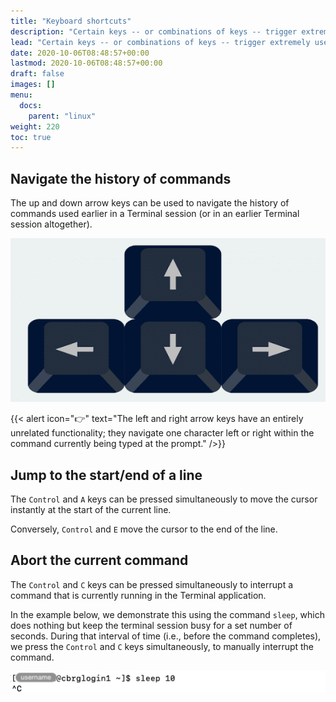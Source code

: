 ```yaml
---
title: "Keyboard shortcuts"
description: "Certain keys -- or combinations of keys -- trigger extremely useful functionality in a Bash terminal."
lead: "Certain keys -- or combinations of keys -- trigger extremely useful functionality in a Bash terminal."
date: 2020-10-06T08:48:57+00:00
lastmod: 2020-10-06T08:48:57+00:00
draft: false
images: []
menu:
  docs:
    parent: "linux"
weight: 220
toc: true
---
```


## Navigate the history of commands

The up and down arrow keys can be used to navigate the history of commands
used earlier in a Terminal session (or in an earlier Terminal session altogether).

![Arrow keys.](arrow-keys.png)
<!-- Source: https://www.technipages.com/fix-arrow-keys-not-working-on-photos-app (Google search) -->

{{< alert icon="👉" text="The left and right arrow keys have an entirely unrelated functionality; they navigate one character left or right within the command currently being typed at the prompt." />}}

## Jump to the start/end of a line

The `Control` and `A` keys can be pressed simultaneously to move the cursor
instantly at the start of the current line.

Conversely, `Control` and `E` move the cursor to the end of the line.

## Abort the current command

The `Control` and `C` keys can be pressed simultaneously to interrupt a command
that is currently running in the Terminal application.

In the example below, we demonstrate this using the command `sleep`, which does
nothing but keep the terminal session busy for a set number of seconds.
During that interval of time (i.e., before the command completes),
we press the `Control` and `C` keys simultaneously, to manually interrupt the command.

![Interrupting a running command.](ctrl-c.png)

<!-- Link definitions -->
